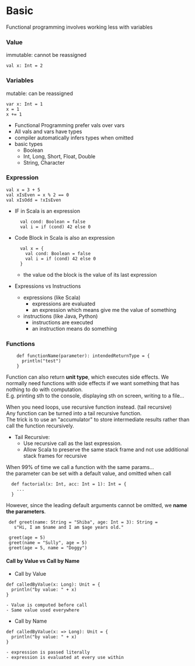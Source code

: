 # Basic
Functional programming involves working less with variables

### Value
immutable: cannot be reassigned
```
val x: Int = 2
```

### Variables
mutable: can be reassigned
```
var x: Int = 1
x = 1
x += 1
```

- Functional Programming prefer vals over vars
- All vals and vars have types
- compiler automatically infers types when omitted
- basic types
    - Boolean
    - Int, Long, Short, Float, Double
    - String, Character

### Expression
```
val x = 3 + 5
val xIsEven = x % 2 == 0
val xIsOdd = !xIsEven
```
- IF in Scala is an expression 
    ```
      val cond: Boolean = false
      val i = if (cond) 42 else 0
    ```
- Code Block in Scala is also an expression
    ```
      val x = {
        val cond: Boolean = false
        val i = if (cond) 42 else 0
      }
    ```
    - the value od the block is the value of its last expression

- Expressions vs Instructions
    - expressions (like Scala)
        - expressions are evaluated
        - an expression which means give me the value of something
    - instructions (like Java, Python)
        - instructions are executed
        - an instruction means do something
        
### Functions
  ```
      def functionName(parameter): intendedReturnType = {  
        println("test")  
      }
  ```
  
  Function can also return **unit type**, which executes side effects.
  We normally need functions with side effects if we want something that has nothing to do with computation.  
  E.g. printing sth to the console, displaying sth on screen, writing to a file...
  
  When you need loops, use recursive function instead. (tail recursive)  
  Any function can be turned into a tail recursive function.  
  The trick is to use an "accumulator" to store intermediate results rather than call the function recursively.

  - Tail Recursive:  
    - Use recursive call as the last expression.
    - Allow Scala to preserve the same stack frame and not use additional stack frames for recursive
    
  When 99% of time we call a function with the same params...  
  the parameter can be set with a default value, and omitted when call
  ```
    def factorial(x: Int, acc: Int = 1): Int = {
      ...
    }
  ```
   However, since the leading default arguments cannot be omitted, we **name the parameters**.
   ```
    def greet(name: String = "Shiba", age: Int = 3): String =
      s"Hi, I am $name and I am $age years old."
    
    greet(age = 5)
    greet(name = "Sully", age = 5)
    greet(age = 5, name = "Doggy")
   ```

  #### Call by Value vs Call by Name
  - Call by Value
  
  ```
  def calledByValue(x: Long): Unit = {
    println("by value: " + x)
  }
  ```

    - Value is computed before call
    - Same value used everywhere

  - Call by Name
  
  ```
  def calledByValue(x: => Long): Unit = {
    println("by value: " + x)
  }
  ```

    - expression is passed literally
    - expression is evaluated at every use within 